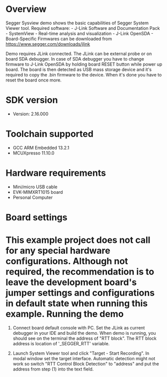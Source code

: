 Overview
========

Segger Sysview demo shows the basic capabilities of Segger System Viewer tool.
Required software:
    - J-Link Software and Documentation Pack
    - SystemView - Real-time analysis and visualization
    - J-Link OpenSDA - Board-Specific Firmwares
can be downloaded from https://www.segger.com/downloads/jlink

Demo requires JLink connected. The JLink can be external probe or on board SDA debugger.
In case of SDA debugger you have to change firmware to J-Link OpenSDA by holding board RESET 
button while power up board. The board is then detected as USB mass storage device and it's 
required to copy the .bin firmware to the device. When it's done you have to reset the board 
once more.


SDK version
===========
- Version: 2.16.000

Toolchain supported
===================
- GCC ARM Embedded  13.2.1
- MCUXpresso  11.10.0

Hardware requirements
=====================
- Mini/micro USB cable
- EVK-MIMXRT1015 board
- Personal Computer

Board settings
==============
This example project does not call for any special hardware configurations.
Although not required, the recommendation is to leave the development board's jumper settings
and configurations in default state when running this example.
Running the demo
================

1) Connect board default console with PC. Set the JLink as current debugger in your IDE and build the demo.
When demo is running, you should see on the terminal the address of "RTT block".
The RTT block address is location of '_SEGGER_RTT' variable.

2) Launch System Viewer tool and click "Target - Start Recording". In modal window set the target 
interface. Automatic detection might not work so switch "RTT Control Block Detection" to "address"
and put the address from step (1) into the text field.

